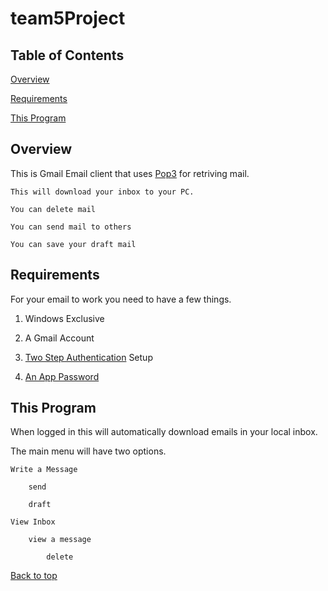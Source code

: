 # team5Project
## Table of Contents
[Overview](#overview)

[Requirements](#requirements)

[This Program](#this-program)


## Overview
This is Gmail Email client that uses [Pop3](https://en.wikipedia.org/wiki/Post_Office_Protocol) for retriving mail. 

	This will download your inbox to your PC.

	You can delete mail

	You can send mail to others

	You can save your draft mail

## Requirements
For your email to work you need to have a few things.

1) Windows Exclusive

2) A Gmail Account

2) [Two Step Authentication](https://www.google.com/landing/2step/#tab=how-it-works) Setup 

3) [An App Password](https://support.google.com/accounts/answer/185833?hl=en)

## This Program
When logged in this will automatically download emails in your local inbox.

The main menu will have two options.

	Write a Message

		send
	
		draft
	
	View Inbox

		view a message
	
			delete



[Back to top](team5Project)
